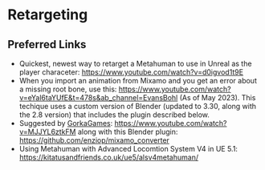 # Retargeting

## Preferred Links

* Quickest, newest way to retarget a Metahuman to use in Unreal as the player characeter: <https://www.youtube.com/watch?v=d0igvod1t9E>
* When you import an animation from Mixamo and you get an error about a missing root bone, use this: https://www.youtube.com/watch?v=eYal6taYUfE&t=478s&ab_channel=EvansBohl (As of May 2023). This techique uses a custom version of Blender (updated to 3.30, along with the 2.8 version) that includes the plugin described below.
* Suggested by <a href="https://www.youtube.com/@GorkaGames">GorkaGames</a>: https://www.youtube.com/watch?v=MJJYL6ztkFM along with this Blender plugin: https://github.com/enziop/mixamo_converter
* Using Metahuman with Advanced Locomtion System V4 in UE 5.1: <https://kitatusandfriends.co.uk/ue5/alsv4metahuman/>




